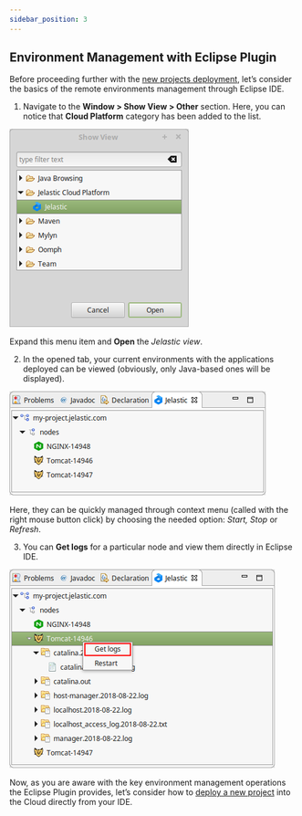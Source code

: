 ```yaml
---
sidebar_position: 3
---
```


## Environment Management with Eclipse Plugin

Before proceeding further with the [new projects deployment](/docs/Deployment%20Tools/Plugins/Eclipse%20Plugin/Application%20Deployment#eclipse-plugin-application-deployment), let’s consider the basics of the remote environments management through Eclipse IDE.

1. Navigate to the **Window > Show View > Other** section. Here, you can notice that **Cloud Platform** category has been added to the list.

<div style={{
    display:'flex',
    justifyContent: 'center',
    margin: '0 0 1rem 0'
}}>

![Locale Dropdown](./img/EnvironmentManagement/01-open-paas-view-for-eclipse.png)

</div>

Expand this menu item and **Open** the _Jelastic view_.

2. In the opened tab, your current environments with the applications deployed can be viewed (obviously, only Java-based ones will be displayed).

<div style={{
    display:'flex',
    justifyContent: 'center',
    margin: '0 0 1rem 0'
}}>

![Locale Dropdown](./img/EnvironmentManagement/02-view-java-environments-in-eclipse.png)

</div>

Here, they can be quickly managed through context menu (called with the right mouse button click) by choosing the needed option: _Start, Stop_ or _Refresh_.

3. You can **Get logs** for a particular node and view them directly in Eclipse IDE.

<div style={{
    display:'flex',
    justifyContent: 'center',
    margin: '0 0 1rem 0'
}}>

![Locale Dropdown](./img/EnvironmentManagement/03-get-logs-for-remote-node.png)

</div>

Now, as you are aware with the key environment management operations the Eclipse Plugin provides, let’s consider how to [deploy a new project](/docs/Deployment%20Tools/Plugins/Eclipse%20Plugin/Application%20Deployment#eclipse-plugin-application-deployment) into the Cloud directly from your IDE.

